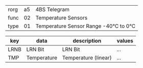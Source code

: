 
|    |   |   |
| -- | - | - |
| rorg | a5 | 4BS Telegram |
| func | 02 | Temperature Sensors |
| type | 01 | Temperature Sensor Range -40°C to 0°C |

| key | data | description | values |
| --- | --- | --- | --- |
  | LRNB | LRN Bit | LRN Bit | ... | 
| TMP | Temperature | Temperature (linear) | ... | 

  